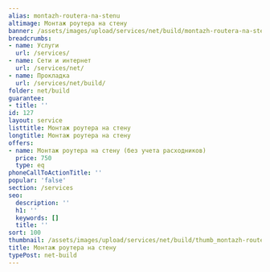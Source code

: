 ```yaml
---
alias: montazh-routera-na-stenu
altimage: Монтаж роутера на стену
banner: /assets/images/upload/services/net/build/montazh-routera-na-stenu.jpg
breadcrumbs:
- name: Услуги
  url: /services/
- name: Сети и интернет
  url: /services/net/
- name: Прокладка
  url: /services/net/build/
folder: net/build
guarantee:
- title: ''
id: 127
layout: service
listtitle: Монтаж роутера на стену
longtitle: Монтаж роутера на стену
offers:
- name: Монтаж роутера на стену (без учета расходников)
  price: 750
  type: eq
phoneCallToActionTitle: ''
popular: 'false'
section: /services
seo:
  description: ''
  h1: ''
  keywords: []
  title: ''
sort: 100
thumbnail: /assets/images/upload/services/net/build/thumb_montazh-routera-na-stenu.jpg
title: Монтаж роутера на стену
typePost: net-build
---
```

